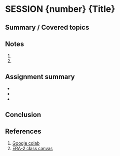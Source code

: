 # SESSION {number} {Title}

## Summary / Covered topics



## Notes
1. 
2. 




## Assignment summary
- 
- 
- 


## Conclusion




## References
1. [Google colab](https://colab.research.google.com/#scrollTo=Nma_JWh-W-IF)
2. [ERA-2 class canvas](https://canvas.instructure.com/courses/8491182)